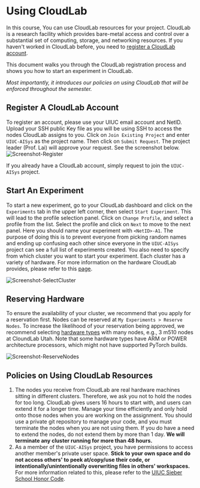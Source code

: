 # Using CloudLab

In this course, You can use CloudLab resources for your project.
CloudLab is a research facility which provides bare-metal access and control over a substantial set of computing, storage, and networking resources. 
If you haven't worked in CloudLab before, you need to [register a CloudLab account](https://cloudlab.us/signup.php).

This document walks you through the CloudLab registration process and shows you how to start an experiment in CloudLab. 

*Most importantly, it introduces our policies on using CloudLab that will be enforced throughout the semester.*

## Register A CloudLab Account

To register an account, please use your UIUC email account and NetID. 
Upload your SSH public Key file as you will be using SSH to access the nodes CloudLab assigns to you. 
Click on `Join Existing Project` and enter `UIUC-AISys` as the project name. 
Then click on `Submit Request`. 
The project leader (Prof. Lai) will approve your request. 
See the screenshot below. 
![Screenshot-Register](https://github.com/user-attachments/assets/8ca448d0-a371-4d7f-b299-4f90f933a5b0)

If you already have a CloudLab account, simply request to join the `UIUC-AISys` project.

## Start An Experiment
To start a new experiment, go to your CloudLab dashboard and click on the `Experiments` tab in the upper left corner, then select `Start Experiment`. 
This will lead to the profile selection panel. 
Click on `Change Profile`, and select a profile from the list. 
Select the profile and click on `Next` to move to the next panel. 
Here you should name your experiment with `<NetID>-A1`. The purpose of doing this is to prevent everyone from picking random names and ending up confusing each other since everyone in the `UIUC-AISys` project can see a full list of experiments created.
You also need to specify from which cluster you want to start your experiment. Each cluster has a variety of hardware. For more information on the hardware CloudLab provides, please refer to this [page](http://docs.cloudlab.us/hardware.html).

![Screenshot-SelectCluster](https://github.com/user-attachments/assets/3ca21039-6b79-4e7e-8b3d-4ddaf002bd4b)

## Reserving Hardware
To ensure the availability of your cluster, we recommend that you apply for a reservation first. Nodes can be reserved at `My Experiments > Reserve Nodes`. To increase the likelihood of your reservation being approved, we recommend selecting [hardware types](http://docs.cloudlab.us/hardware.html) with many nodes, e.g., 3 m510 nodes at CloundLab Utah. Note that some hardware types have ARM or POWER architecture processors, which might not have supported PyTorch builds.

![Screenshot-ReserveNodes](https://github.com/user-attachments/assets/4904882f-1aa3-41ad-aa28-52152d8c0c42)

## Policies on Using CloudLab Resources
1. The nodes you receive from CloudLab are real hardware machines sitting in different clusters. Therefore, we ask you not to hold the nodes for too long. CloudLab gives users 16 hours to start with, and users can extend it for a longer time. Manage your time efficiently and only hold onto those nodes when you are working on the assignment. You should use a private git repository to manage your code, and you must terminate the nodes when you are not using them. If you do have a need to extend the nodes, do not extend them by more than 1 day. **We will terminate any cluster running for more than 48 hours.**
2. As a member of the `UIUC-AISys` project, you have permissions to access another member's private user space. **Stick to your own space and do not access others' to peek at/copy/use their code, or intentionally/unintentionally overwriting files in others' workspaces.** For more information related to this, please refer to the [UIUC Sieber School Honor Code](https://siebelschool.illinois.edu/academics/honor-code). 
